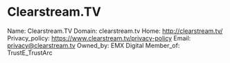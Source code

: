 
# Clearstream.TV

Name: Clearstream.TV
Domain: clearstream.tv
Home: http://clearstream.tv/
Privacy_policy: https://www.clearstream.tv/privacy-policy
Email: privacy@clearstream.tv
Owned_by: EMX Digital
Member_of: TrustE_TrustArc

